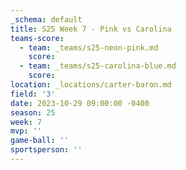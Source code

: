 ```yaml
---
_schema: default
title: S25 Week 7 - Pink vs Carolina
teams-score:
  - team: _teams/s25-neon-pink.md
    score:
  - team: _teams/s25-carolina-blue.md
    score:
location: _locations/carter-baron.md
field: '3'
date: 2023-10-29 09:00:00 -0400
season: 25
week: 7
mvp: ''
game-ball: ''
sportsperson: ''
---
```

